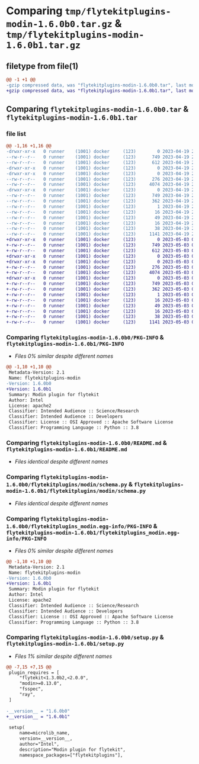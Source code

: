 # Comparing `tmp/flytekitplugins-modin-1.6.0b0.tar.gz` & `tmp/flytekitplugins-modin-1.6.0b1.tar.gz`

## filetype from file(1)

```diff
@@ -1 +1 @@
-gzip compressed data, was "flytekitplugins-modin-1.6.0b0.tar", last modified: Wed Apr 19 20:54:32 2023, max compression
+gzip compressed data, was "flytekitplugins-modin-1.6.0b1.tar", last modified: Wed May  3 04:48:10 2023, max compression
```

## Comparing `flytekitplugins-modin-1.6.0b0.tar` & `flytekitplugins-modin-1.6.0b1.tar`

### file list

```diff
@@ -1,16 +1,16 @@
-drwxr-xr-x   0 runner    (1001) docker     (123)        0 2023-04-19 20:54:32.603118 flytekitplugins-modin-1.6.0b0/
--rw-r--r--   0 runner    (1001) docker     (123)      749 2023-04-19 20:54:32.603118 flytekitplugins-modin-1.6.0b0/PKG-INFO
--rw-r--r--   0 runner    (1001) docker     (123)      612 2023-04-19 20:54:06.000000 flytekitplugins-modin-1.6.0b0/README.md
-drwxr-xr-x   0 runner    (1001) docker     (123)        0 2023-04-19 20:54:32.603118 flytekitplugins-modin-1.6.0b0/flytekitplugins/
-drwxr-xr-x   0 runner    (1001) docker     (123)        0 2023-04-19 20:54:32.603118 flytekitplugins-modin-1.6.0b0/flytekitplugins/modin/
--rw-r--r--   0 runner    (1001) docker     (123)      276 2023-04-19 20:54:06.000000 flytekitplugins-modin-1.6.0b0/flytekitplugins/modin/__init__.py
--rw-r--r--   0 runner    (1001) docker     (123)     4074 2023-04-19 20:54:06.000000 flytekitplugins-modin-1.6.0b0/flytekitplugins/modin/schema.py
-drwxr-xr-x   0 runner    (1001) docker     (123)        0 2023-04-19 20:54:32.603118 flytekitplugins-modin-1.6.0b0/flytekitplugins_modin.egg-info/
--rw-r--r--   0 runner    (1001) docker     (123)      749 2023-04-19 20:54:32.000000 flytekitplugins-modin-1.6.0b0/flytekitplugins_modin.egg-info/PKG-INFO
--rw-r--r--   0 runner    (1001) docker     (123)      362 2023-04-19 20:54:32.000000 flytekitplugins-modin-1.6.0b0/flytekitplugins_modin.egg-info/SOURCES.txt
--rw-r--r--   0 runner    (1001) docker     (123)        1 2023-04-19 20:54:32.000000 flytekitplugins-modin-1.6.0b0/flytekitplugins_modin.egg-info/dependency_links.txt
--rw-r--r--   0 runner    (1001) docker     (123)       16 2023-04-19 20:54:32.000000 flytekitplugins-modin-1.6.0b0/flytekitplugins_modin.egg-info/namespace_packages.txt
--rw-r--r--   0 runner    (1001) docker     (123)       49 2023-04-19 20:54:32.000000 flytekitplugins-modin-1.6.0b0/flytekitplugins_modin.egg-info/requires.txt
--rw-r--r--   0 runner    (1001) docker     (123)       16 2023-04-19 20:54:32.000000 flytekitplugins-modin-1.6.0b0/flytekitplugins_modin.egg-info/top_level.txt
--rw-r--r--   0 runner    (1001) docker     (123)       38 2023-04-19 20:54:32.603118 flytekitplugins-modin-1.6.0b0/setup.cfg
--rw-r--r--   0 runner    (1001) docker     (123)     1141 2023-04-19 20:54:25.000000 flytekitplugins-modin-1.6.0b0/setup.py
+drwxr-xr-x   0 runner    (1001) docker     (123)        0 2023-05-03 04:48:10.148313 flytekitplugins-modin-1.6.0b1/
+-rw-r--r--   0 runner    (1001) docker     (123)      749 2023-05-03 04:48:10.148313 flytekitplugins-modin-1.6.0b1/PKG-INFO
+-rw-r--r--   0 runner    (1001) docker     (123)      612 2023-05-03 04:47:44.000000 flytekitplugins-modin-1.6.0b1/README.md
+drwxr-xr-x   0 runner    (1001) docker     (123)        0 2023-05-03 04:48:10.148313 flytekitplugins-modin-1.6.0b1/flytekitplugins/
+drwxr-xr-x   0 runner    (1001) docker     (123)        0 2023-05-03 04:48:10.148313 flytekitplugins-modin-1.6.0b1/flytekitplugins/modin/
+-rw-r--r--   0 runner    (1001) docker     (123)      276 2023-05-03 04:47:44.000000 flytekitplugins-modin-1.6.0b1/flytekitplugins/modin/__init__.py
+-rw-r--r--   0 runner    (1001) docker     (123)     4074 2023-05-03 04:47:44.000000 flytekitplugins-modin-1.6.0b1/flytekitplugins/modin/schema.py
+drwxr-xr-x   0 runner    (1001) docker     (123)        0 2023-05-03 04:48:10.148313 flytekitplugins-modin-1.6.0b1/flytekitplugins_modin.egg-info/
+-rw-r--r--   0 runner    (1001) docker     (123)      749 2023-05-03 04:48:10.000000 flytekitplugins-modin-1.6.0b1/flytekitplugins_modin.egg-info/PKG-INFO
+-rw-r--r--   0 runner    (1001) docker     (123)      362 2023-05-03 04:48:10.000000 flytekitplugins-modin-1.6.0b1/flytekitplugins_modin.egg-info/SOURCES.txt
+-rw-r--r--   0 runner    (1001) docker     (123)        1 2023-05-03 04:48:10.000000 flytekitplugins-modin-1.6.0b1/flytekitplugins_modin.egg-info/dependency_links.txt
+-rw-r--r--   0 runner    (1001) docker     (123)       16 2023-05-03 04:48:10.000000 flytekitplugins-modin-1.6.0b1/flytekitplugins_modin.egg-info/namespace_packages.txt
+-rw-r--r--   0 runner    (1001) docker     (123)       49 2023-05-03 04:48:10.000000 flytekitplugins-modin-1.6.0b1/flytekitplugins_modin.egg-info/requires.txt
+-rw-r--r--   0 runner    (1001) docker     (123)       16 2023-05-03 04:48:10.000000 flytekitplugins-modin-1.6.0b1/flytekitplugins_modin.egg-info/top_level.txt
+-rw-r--r--   0 runner    (1001) docker     (123)       38 2023-05-03 04:48:10.148313 flytekitplugins-modin-1.6.0b1/setup.cfg
+-rw-r--r--   0 runner    (1001) docker     (123)     1141 2023-05-03 04:48:03.000000 flytekitplugins-modin-1.6.0b1/setup.py
```

### Comparing `flytekitplugins-modin-1.6.0b0/PKG-INFO` & `flytekitplugins-modin-1.6.0b1/PKG-INFO`

 * *Files 0% similar despite different names*

```diff
@@ -1,10 +1,10 @@
 Metadata-Version: 2.1
 Name: flytekitplugins-modin
-Version: 1.6.0b0
+Version: 1.6.0b1
 Summary: Modin plugin for flytekit
 Author: Intel
 License: apache2
 Classifier: Intended Audience :: Science/Research
 Classifier: Intended Audience :: Developers
 Classifier: License :: OSI Approved :: Apache Software License
 Classifier: Programming Language :: Python :: 3.8
```

### Comparing `flytekitplugins-modin-1.6.0b0/README.md` & `flytekitplugins-modin-1.6.0b1/README.md`

 * *Files identical despite different names*

### Comparing `flytekitplugins-modin-1.6.0b0/flytekitplugins/modin/schema.py` & `flytekitplugins-modin-1.6.0b1/flytekitplugins/modin/schema.py`

 * *Files identical despite different names*

### Comparing `flytekitplugins-modin-1.6.0b0/flytekitplugins_modin.egg-info/PKG-INFO` & `flytekitplugins-modin-1.6.0b1/flytekitplugins_modin.egg-info/PKG-INFO`

 * *Files 0% similar despite different names*

```diff
@@ -1,10 +1,10 @@
 Metadata-Version: 2.1
 Name: flytekitplugins-modin
-Version: 1.6.0b0
+Version: 1.6.0b1
 Summary: Modin plugin for flytekit
 Author: Intel
 License: apache2
 Classifier: Intended Audience :: Science/Research
 Classifier: Intended Audience :: Developers
 Classifier: License :: OSI Approved :: Apache Software License
 Classifier: Programming Language :: Python :: 3.8
```

### Comparing `flytekitplugins-modin-1.6.0b0/setup.py` & `flytekitplugins-modin-1.6.0b1/setup.py`

 * *Files 1% similar despite different names*

```diff
@@ -7,15 +7,15 @@
 plugin_requires = [
     "flytekit<1.3.0b2,<2.0.0",
     "modin>=0.13.0",
     "fsspec",
     "ray",
 ]
 
-__version__ = "1.6.0b0"
+__version__ = "1.6.0b1"
 
 setup(
     name=microlib_name,
     version=__version__,
     author="Intel",
     description="Modin plugin for flytekit",
     namespace_packages=["flytekitplugins"],
```


